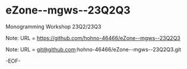 # eZone--mgws--23Q2Q3

Monogramming Workshop 23Q2/23Q3

Note: URL = https://github.com/hohno-46466/eZone--mgws--23Q2Q3

Note: URL = git@github.com:hohno-46466/eZone--mgws--23Q2Q3.git

-EOF-
